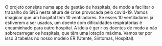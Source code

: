 O projeto consiste numa app de gestão de hospitais, de modo a facilitar o trabalho do SNS nesta altura de crise provocada pelo covid-19. Vamos imaginar que um hospital tem 10 ventiladores. Se esses 10 ventiladores já estiverem a ser usados, um doente com dificuldades respiratórias é encaminhado para outro hospital. A ideia é gerir os doentes de modo a não sobrecarregar os hospitais, que têm uma lotação máxima. Vamos ter por isso 3 tabelas no nosso modelo ER (Utente, Sintomas, Hospital). 
